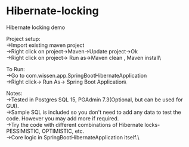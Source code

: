 # Hibernate-locking
Hibernate locking demo

Project setup:\
->Import existing maven project\
->Right click on project->Maven->Update project->Ok\
->Right click on project-> Run as->Maven clean , Maven install\

To Run:\
->Go to com.wissen.app.SpringBootHibernateApplication\
->Right click-> Run As-> Spring Boot Application\

Notes:\
->Tested in Postgres SQL 15, PGAdmin 7.3(Optional, but can be used for GUI).\
->Sample SQL is included so you don't need to add any data to test the code. However you may add more if required.\
->Try the code with different combinations of Hibernate locks- PESSIMISTIC, OPTIMISTIC, etc.\
->Core logic in SpringBootHibernateApplication itself.\

